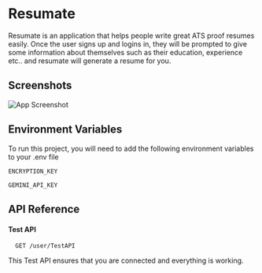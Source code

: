 
# Resumate

Resumate is an application that helps people write great ATS proof resumes easily. Once the user signs up and logins in, they will be prompted to give some information about themselves such as their education, experience etc.. and resumate will generate a resume for you. 

## Screenshots

![App Screenshot]((https://raw.githubusercontent.com/kevinorathel/Resumate/refs/heads/main/misc/Resumate-home.png))



## Environment Variables

To run this project, you will need to add the following environment variables to your .env file

`ENCRYPTION_KEY`

`GEMINI_API_KEY`



## API Reference

#### Test API

```http
  GET /user/TestAPI
```

This Test API ensures that you are connected and everything is working.
